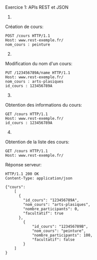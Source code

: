 Exercice 1: APIs REST et JSON

1)
Création de cours:
```http
POST /cours HTTP/1.1
Host: www.rest-exemple.fr/
nom_cours : peinture
```

2)
Modification du nom d'un cours:
```http
PUT /123456789A/name HTTP/1.1
Host: www.rest-exemple.fr/
nom_cours : arts-plasiques
id_cours : 123456789A
```

3)
Obtention des informations du cours:
```http
GET /cours HTTP/1.1
Host: www.rest-exemple.fr/
id_cours : 123456789A
```

4)
Obtention de la liste des cours:
```http
GET /cours HTTP/1.1
Host: www.rest-exemple.fr/
```

Réponse serveur:
```http
HTTP/1.1 200 OK
Content-Type: application/json

{"cours":
    [
      {
        "id_cours": "123456789A",
        "nom_cours": "arts-plasiques",
        "nombre_participants": 0,
        "facultatif": true
      },
        {
            "id_cours": "123456789B",
            "nom_cours": "peinture",
            "nombre_participants": 100,
            "facultatif": false
        }
    ]
}
```
